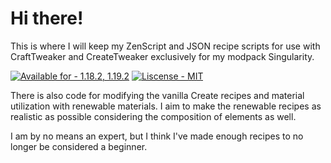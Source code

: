 # Hi there!
This is where I will keep my ZenScript and JSON recipe scripts for use with CraftTweaker and CreateTweaker exclusively for my modpack Singularity.

<a href="https://"><img src="https://img.shields.io/badge/Available_for-1.18.2%2C_1.19.2-2ea44f" alt="Available for - 1.18.2, 1.19.2"></a> <a href="https://"><img src="https://img.shields.io/badge/Liscense-MIT-blueviolet" alt="Liscense - MIT"></a>

There is also code for modifying the vanilla Create recipes and material utilization with renewable materials. I aim to make the renewable recipes as realistic as possible considering the composition of elements as well.

I am by no means an expert, but I think I've made enough recipes to no longer be considered a beginner.
